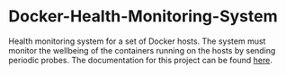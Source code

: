 # Docker-Health-Monitoring-System
Health monitoring system for a set of Docker hosts. The system must monitor the wellbeing of the containers running on the hosts by sending periodic probes. The documentation for this project can be found [here](documentation/latex/healthMonitoring.pdf).
